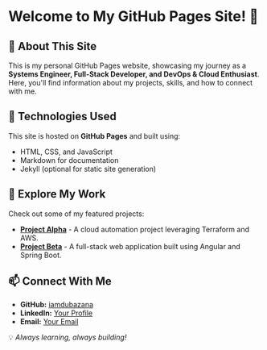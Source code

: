 # Welcome to My GitHub Pages Site! 🚀

## 🌟 About This Site
This is my personal GitHub Pages website, showcasing my journey as a **Systems Engineer, Full-Stack Developer, and DevOps & Cloud Enthusiast**. Here, you'll find information about my projects, skills, and how to connect with me.

## 🔧 Technologies Used
This site is hosted on **GitHub Pages** and built using:
- HTML, CSS, and JavaScript
- Markdown for documentation
- Jekyll (optional for static site generation)

## 🚀 Explore My Work
Check out some of my featured projects:
- **[Project Alpha](#)** - A cloud automation project leveraging Terraform and AWS.
- **[Project Beta](#)** - A full-stack web application built using Angular and Spring Boot.

## 📫 Connect With Me
- **GitHub:** [iamdubazana](https://github.com/iamdubazana)
- **LinkedIn:** [Your Profile](https://www.linkedin.com/in/sihle-dubazana/)
- **Email:** [Your Email](iamdubazana@protonmail.com)

💡 *Always learning, always building!*
